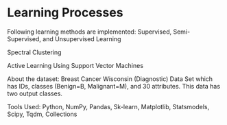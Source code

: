 # Learning Processes

Following learning methods are implemented: Supervised, Semi-Supervised, and Unsupervised Learning

Spectral Clustering

Active Learning Using Support Vector Machines

About the dataset: Breast Cancer Wisconsin (Diagnostic) Data Set which has IDs, classes (Benign=B, Malignant=M), and 30 attributes. This data has two output classes.

Tools Used: Python, NumPy, Pandas, Sk-learn, Matplotlib, Statsmodels, Scipy, Tqdm, Collections
